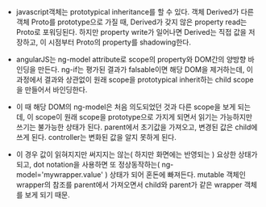 - javascript객체는 prototypical inheritance를 할 수 있다. 
객체 Derived가 다른 객체 Proto를 prototype으로 가질 때, Derived가 갖지 않은 property read는 Proto로 포워딩된다.
하지만 property write가 일어나면 Derived는 직접 값을 저장하고, 이 시점부터 Proto의 property를 shadowing한다.

- angularJS는 ng-model attribute로 scope의 property와 DOM간의 양방향 바인딩을 만든다. 
ng-if는 평가된 결과가 falsable이면 해당 DOM을 제거하는데, 이 과정에서 결과와 상관없이 
원래 scope을 prototypical inherit하는 child scope을 만들어서 바인딩한다.

- 이 때 해당 DOM의 ng-model은 처음 의도되었던 것과 다른 scope을 보게 되는데, 
이 scope이 원래 scope을 prototype으로 가지게 되면서 읽기는 가능하지만 쓰기는 불가능한 상태가 된다. 
parent에서 초기값을 가져오고, 변경된 값은 child에 쓰게 된다. controller는 변화된 값을 알지 못하게 된다.

- 이 경우 값이 읽혀지지만 써지지는 않는( 하지만 화면에는 반영되는 ) 요상한 상태가 되고, 
dot notation을 사용하면 또 정상동작하는( ng-model='mywrapper.value' ) 상태가 되어 혼돈에 빠져든다.
mutable 객체인 wrapper의 참조를 parent에서 가져오면서 child와 parent가 같은 wrapper 객체를 보게 되기 때문.
